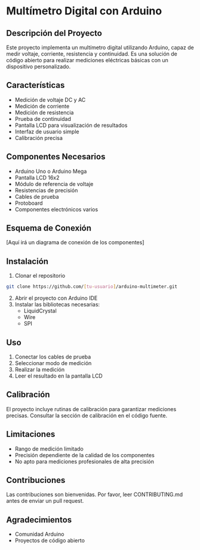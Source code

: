 # Multímetro Digital con Arduino

## Descripción del Proyecto
Este proyecto implementa un multímetro digital utilizando Arduino, capaz de medir voltaje, corriente, resistencia y continuidad. Es una solución de código abierto para realizar mediciones eléctricas básicas con un dispositivo personalizado.

## Características
- Medición de voltaje DC y AC
- Medición de corriente
- Medición de resistencia
- Prueba de continuidad
- Pantalla LCD para visualización de resultados
- Interfaz de usuario simple
- Calibración precisa

## Componentes Necesarios
- Arduino Uno o Arduino Mega
- Pantalla LCD 16x2
- Módulo de referencia de voltaje
- Resistencias de precisión
- Cables de prueba
- Protoboard
- Componentes electrónicos varios

## Esquema de Conexión
[Aquí irá un diagrama de conexión de los componentes]

## Instalación
1. Clonar el repositorio
```bash
git clone https://github.com/[tu-usuario]/arduino-multimeter.git
```

2. Abrir el proyecto con Arduino IDE
3. Instalar las bibliotecas necesarias:
   - LiquidCrystal
   - Wire
   - SPI

## Uso
1. Conectar los cables de prueba
2. Seleccionar modo de medición
3. Realizar la medición
4. Leer el resultado en la pantalla LCD

## Calibración
El proyecto incluye rutinas de calibración para garantizar mediciones precisas. Consultar la sección de calibración en el código fuente.

## Limitaciones
- Rango de medición limitado
- Precisión dependiente de la calidad de los componentes
- No apto para mediciones profesionales de alta precisión

## Contribuciones
Las contribuciones son bienvenidas. Por favor, leer CONTRIBUTING.md antes de enviar un pull request.

## Agradecimientos
- Comunidad Arduino
- Proyectos de código abierto
